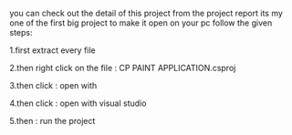 you can check out the detail of this project from the project report 
its my one of the first big project 
to make it open on your pc follow the given steps:

1.first extract every file 


2.then right click on the file : CP PAINT APPLICATION.csproj


3.then click : open with 


4.then click : open with visual studio 


5.then : run the project
